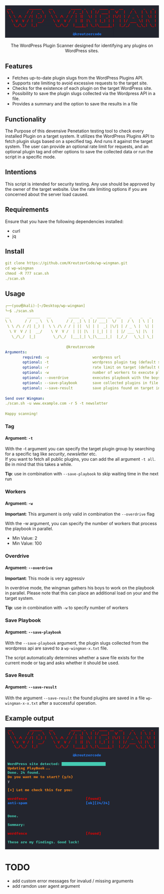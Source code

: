 <div align="center">

![wp-wingman](./img/logo.png)

</div>

<p align="center">
The WordPress Plugin Scanner designed for identifying any plugins on WordPress sites.
</p>

## Features

- Fetches up-to-date plugin slugs from the WordPress Plugins API.
- Supports rate limiting to avoid excessive requests to the target site.
- Checks for the existence of each plugin on the target WordPress site.
- Possibility to save the plugin slugs collected via the Wordpress API in a file.
- Provides a summary and the option to save the results in a file

## Functionality

The Purpose of this devensive Penetation testing tool to check every installed Plugin on a target system. It utilizes the WordPress Plugins API to fetch plugin slugs based on a specified tag. And runs it against the target system. The user can provide an optional rate limit for requests, and an optional plugin tag and other options to save the collected data or run the script in a specific mode.

## Intentions

This script is intended for security testing. Any use should be approved by the owner of the target website. Use the rate limiting options if you are concerned about the server load caused.

## Requirements

Ensure that you have the following dependencies installed:

- curl
- jq

## Install

```yaml
git clone https://github.com/KreutzerCode/wp-wingman.git
cd wp-wingman
chmod -R 777 scan.sh
./scan.sh
```

## Usage

```yaml
┌──(you㉿kali)-[~/Desktop/wp-wingman]
└─$ ./scan.sh
__        ______   __        _____ _   _  ____ __  __    _    _   _
\ \      / /  _ \  \ \      / /_ _| \ | |/ ___|  \/  |  / \  | \ | |
 \ \ /\ / /| |_) |  \ \ /\ / / | ||  \| | |  _| |\/| | / _ \ |  \| |
  \ V  V / |  __/    \ V  V /  | || |\  | |_| | |  | |/ ___ \| |\  |
   \_/\_/  |_|        \_/\_/  |___|_| \_|\____|_|  |_/_/   \_\_| \_|

                            @kreutzercode
Arguments:
        required: -u                    wordpress url
        optional: -t                    wordpress plugin tag (default securtiy)
        optional: -r                    rate limit on target (default 0-1s)
        optional: -w                    number of workers to execute playbook (only available in overdrive mode) (default 10)
        optional: --overdrive           executes playbook with the boys (very aggressiv)
        optional: --save-playbook       save collected plugins in file
        optional: --save-result         save plugins found on target in file

Send over Wingman:
./scan.sh -u www.example.com -r 5 -t newsletter

Happy scanning!
```

### Tag

#### Argument: `-t`

With the -t argument you can specify the target plugin group by searching for a specific tag like _security_, _newsletter_ etc.  
If you want to fetch all public plugins, you can add the all argument `-t all`. Be in mind that this takes a while.

**Tip**: use in combination with `--save-playbook` to skip waiting time in the next run

### Workers

#### Argument: `-w`

**Important**: This argument is only valid in combination the `--overdrive` flag

With the -w argument, you can specify the number of workers that process the playbook in parallel.

- Min Value: 2
- Min Value: 100

### Overdrive

#### Argument: `--overdrive`

**Important**: This mode is very aggressiv

In overdrive mode, the wingman gathers his boys to work on the playbook in parallel. Please note that this can place an additional load on your and the target system.

**Tip**: use in combination with `-w` to specify number of workers

### Save Playbook

#### Argument: `--save-playbook`

With the `--save-playbook` argument, the plugin slugs collected from the wordpress api are saved to a `wp-wingman-x.txt` file.

The script automatically determines whether a save file exists for the current mode or tag and asks whether it should be used.

### Save Result

#### Argument: `--save-result`

With the argument `--save-result` the found plugins are saved in a file `wp-wingman-x-x.txt` after a successful operation.

## Example output

![example output](./img/example_usage.png)

# TODO

- add custom error messages for invalud / missing arguments
- add ramdon user agent argument
